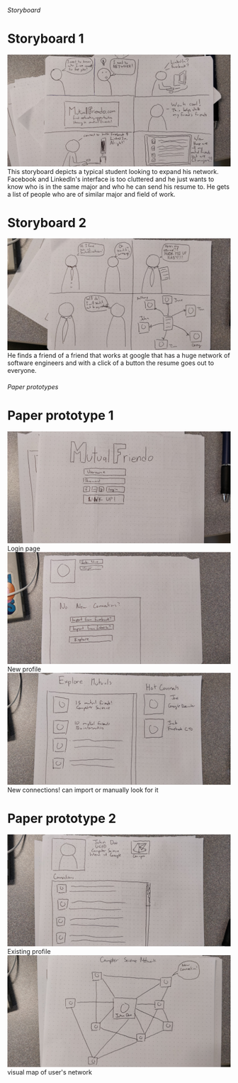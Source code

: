###### Storyboard

# Storyboard 1
![Storyboard 1](https://github.com/aktov/COGS121/blob/master/Storyboard%201.jpg)
This storyboard depicts a typical student looking to expand his network. Facebook and LinkedIn's interface is too cluttered and he just wants to know who is in the same major and who he can send his resume to. He gets a list of people who are of similar major and field of work.
# Storyboard 2
![Storyboard 2](https://github.com/aktov/COGS121/blob/master/Storyboard%202.jpg)
He finds a friend of a friend that works at google that has a huge network of software engineers and with a click of a button the resume goes out to everyone.


###### Paper prototypes
# Paper prototype 1
![Paper prototype 1 page 1](https://github.com/aktov/COGS121/blob/master/Paper%20prototype%201(1).jpg)
Login page
![Paper prototype 1 page 2](https://github.com/aktov/COGS121/blob/master/Paper%20prototype%201(2).jpg)
New profile
![Paper prototype 1 page 3](https://github.com/aktov/COGS121/blob/master/Paper%20prototype%201(3).jpg)
New connections! can import or manually look for it
# Paper prototype 2
![Paper prototype 2 page 1](https://github.com/aktov/COGS121/blob/master/Paper%20prototype%202(1).jpg)
Existing profile
![Paper prototype 2 page 2](https://github.com/aktov/COGS121/blob/master/Paper%20prototype%202(2).jpg)
visual map of user's network
